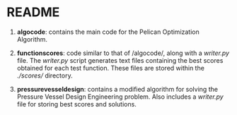 # README
1. **algocode**: contains the main code for the Pelican Optimization Algorithm.

2. **functionscores**: code similar to that of /algocode/, along with a *writer.py* file. The *writer.py* script generates text files containing the best scores obtained for each test function. These files are stored within the *./scores/* directory.

3. **pressurevesseldesign**: contains a modified algorithm for solving the Pressure Vessel Design Engineering problem. Also includes a *writer.py* file for storing best scores and solutions.
